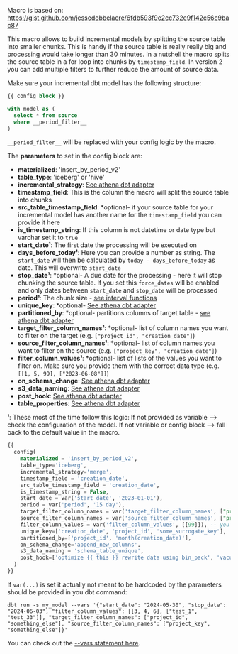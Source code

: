 Macro is based on: https://gist.github.com/jessedobbelaere/6fdb593f9e2cc732e9f142c56c9bac87


This macro allows to build incremental models by splitting the source table into smaller chunks. This is handy if the source table is really really big and processing would take longer than 30 minutes.
In a nutshell the macro splits the source table in a for loop into chunks by `timestamp_field`.
In version 2 you can add multiple filters to further reduce the amount of source data.

Make sure your incremental dbt model has the following structure:

```sql
{{ config block }}

with model as (
  select * from source
  where __period_filter__
)
```

`__period_filter__` will be replaced with your config logic by the macro.

The **parameters** to set in the config block are:

- **materialized**: 'insert_by_period_v2'
- **table_type**: 'iceberg' or 'hive'
- **incremental_strategy**: [See athena dbt adapter](https://github.com/dbt-athena/dbt-athena)
- **timestamp_field**: This is the column the macro will split the source table into chunks
- **src_table_timestamp_field**: *optional- if your source table for your incremental model has another name for the `timestamp_field` you can provide it here
- **is_timestamp_string**: If this column is not datetime or date type but varchar set it to `true`
- **start_date¹**: The first date the processing will be executed on
- **days_before_today¹**: Here you can provide a number as string. The `start_date` will then be calculated by `today - days_before_today` as date. This will overwrite `start_date`
- **stop_date¹**: *optional- A due date for the processing - here it will stop chunking the source table. If you set this `force_dates` will be enabled and only dates between `start_date` and `stop_date` will be processed
- **period¹**: The chunk size - [see interval functions](https://trino.io/docs/current/functions/datetime.html#interval-functions)
- **unique_key**: *optional- [See athena dbt adapter](https://github.com/dbt-athena/dbt-athena)
- **partitioned_by**: *optional- partitions columns of target table - [see athena dbt adapter](https://github.com/dbt-athena/dbt-athena)
- **target_filter_column_names¹**: *optional- list of column names you want to filter on the target (e.g. `["project_id", "creation_date"]`)
- **source_filter_column_names¹**: *optional- list of column names you want to filter on the source (e.g. `["project_key", "creation_date"]`)
- **filter_column_values¹**: *optional- list of lists of the values you want to filter on. Make sure you provide them with the correct data type (e.g. `[[1, 5, 99], ["2023-06-08"]]`)
- **on_schema_change**: [See athena dbt adapter](https://github.com/dbt-athena/dbt-athena)
- **s3_data_naming**: [See athena dbt adapter](https://github.com/dbt-athena/dbt-athena)
- **post_hook**: [See athena dbt adapter](https://github.com/dbt-athena/dbt-athena)
- **table_properties**: [See athena dbt adapter](https://github.com/dbt-athena/dbt-athena)

¹: These most of the time follow this logic: If not provided as variable --> check the configuration of the model. If not variable or config block --> fall back to the default value in the macro.

```sql
{{
  config(
    materialized = 'insert_by_period_v2',
    table_type='iceberg',
    incremental_strategy='merge',
    timestamp_field = 'creation_date',
    src_table_timestamp_field = 'creation_date',
    is_timestamp_string = False,
    start_date = var('start_date', '2023-01-01'),
    period = var('period', '15 day'),
    target_filter_column_names = var('target_filter_column_names', ["project_id"]), -- you should not do this but provide the filters with the --vars parameter
    source_filter_column_names = var('source_filter_column_names', ["project_key"]), -- you should not do this but provide the filters with the --vars parameter
    filter_column_values = var('filter_column_values', [[99]]), -- you should not do this but provide the filters with the --vars parameter
    unique_key=['creation_date', 'project_id', 'some_surrogate_key'],
    partitioned_by=['project_id', 'month(creation_date)'],
    on_schema_change='append_new_columns',
    s3_data_naming = 'schema_table_unique',
    post_hook=['optimize {{ this }} rewrite data using bin_pack', 'vacuum {{ this }}']
  )
}}

```

If `var(...)` is set it actually not meant to be hardcoded by the parameters should be provided in you dbt command:

`dbt run -s my_model --vars '{"start_date": "2024-05-30", "stop_date": "2024-06-03", "filter_column_values": [[3, 4, 6], ["test_1", "test_33"]], "target_filter_column_names": ["project_id", "something_else"], "source_filter_column_names": ["project_key", "something_else"]}'`

You can check out the [--vars statement here](https://docs.getdbt.com/docs/build/project-variables).
